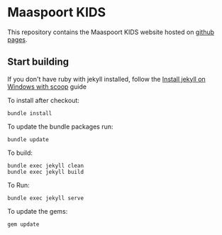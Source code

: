 # Maaspoort KIDS
This repository contains the Maaspoort KIDS website hosted on [github pages](https://pages.github.com/).

## Start building
If you don't have ruby with jekyll installed, follow the [Install jekyll on Windows with scoop](docs/install_jekyll_on_windows_with_scoop.md) guide

To install after checkout:

```shell
bundle install
```

To update the bundle packages run:

```shell
bundle update
```

To build:

```shell
bundle exec jekyll clean
bundle exec jekyll build
```

To Run:

```shell
bundle exec jekyll serve
```

To update the gems:

```shell
gem update
```

